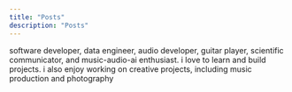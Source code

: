 ```yaml
---
title: "Posts"
description: "Posts"
---
```


software developer, data engineer, audio developer, guitar player, scientific communicator, and music-audio-ai enthusiast. i love to learn and build projects. i also enjoy working on creative projects, including music production and photography
